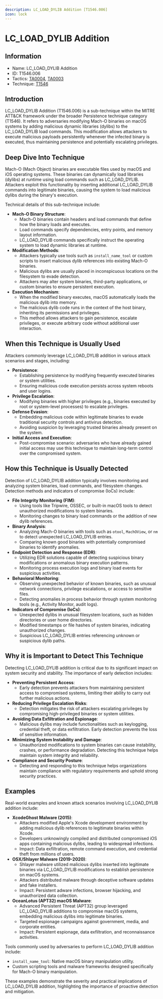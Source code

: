 ```yaml
---
description: LC_LOAD_DYLIB Addition [T1546.006]
icon: lock
---
```


# LC\_LOAD\_DYLIB Addition

## Information

* Name: LC\_LOAD\_DYLIB Addition
* ID: T1546.006
* Tactics: [TA0004](../../ta0004/), [TA0003](../)
* Technique: [T1546](./)

## Introduction

LC\_LOAD\_DYLIB Addition (T1546.006) is a sub-technique within the MITRE ATT\&CK framework under the broader Persistence technique category (T1546). It refers to adversaries modifying Mach-O binaries on macOS systems by adding malicious dynamic libraries (dylibs) to the LC\_LOAD\_DYLIB load commands. This modification allows attackers to execute malicious payloads persistently whenever the infected binary is executed, thus maintaining persistence and potentially escalating privileges.

## Deep Dive Into Technique

Mach-O (Mach Object) binaries are executable files used by macOS and iOS operating systems. These binaries can dynamically load libraries (dylibs) at runtime using load commands such as LC\_LOAD\_DYLIB. Attackers exploit this functionality by inserting additional LC\_LOAD\_DYLIB commands into legitimate binaries, causing the system to load malicious dylibs during the binary's execution.

Technical details of this sub-technique include:

* **Mach-O Binary Structure**:
  * Mach-O binaries contain headers and load commands that define how the binary loads and executes.
  * Load commands specify dependencies, entry points, and memory layout information.
  * LC\_LOAD\_DYLIB commands specifically instruct the operating system to load dynamic libraries at runtime.
* **Modification Methods**:
  * Attackers typically use tools such as `install_name_tool` or custom scripts to insert malicious dylib references into existing Mach-O binaries.
  * Malicious dylibs are usually placed in inconspicuous locations on the filesystem to evade detection.
  * Attackers may alter system binaries, third-party applications, or custom binaries to ensure persistent execution.
* **Execution Mechanism**:
  * When the modified binary executes, macOS automatically loads the malicious dylib into memory.
  * The malicious dylib code runs in the context of the host binary, inheriting its permissions and privileges.
  * This method allows attackers to gain persistence, escalate privileges, or execute arbitrary code without additional user interaction.

## When this Technique is Usually Used

Attackers commonly leverage LC\_LOAD\_DYLIB addition in various attack scenarios and stages, including:

* **Persistence**:
  * Establishing persistence by modifying frequently executed binaries or system utilities.
  * Ensuring malicious code execution persists across system reboots and user logins.
* **Privilege Escalation**:
  * Modifying binaries with higher privileges (e.g., binaries executed by root or system-level processes) to escalate privileges.
* **Defense Evasion**:
  * Embedding malicious code within legitimate binaries to evade traditional security controls and antivirus detection.
  * Avoiding suspicion by leveraging trusted binaries already present on the system.
* **Initial Access and Execution**:
  * Post-compromise scenario: adversaries who have already gained initial access may use this technique to maintain long-term control over the compromised system.

## How this Technique is Usually Detected

Detection of LC\_LOAD\_DYLIB addition typically involves monitoring and analyzing system binaries, load commands, and filesystem changes. Detection methods and indicators of compromise (IoCs) include:

* **File Integrity Monitoring (FIM)**:
  * Using tools like Tripwire, OSSEC, or built-in macOS tools to detect unauthorized modifications to system binaries.
  * Monitoring changes to binary load commands or the addition of new dylib references.
* **Binary Analysis**:
  * Analyzing Mach-O binaries with tools such as `otool`, `MachOView`, or `nm` to detect unexpected LC\_LOAD\_DYLIB entries.
  * Comparing known good binaries with potentially compromised binaries to identify anomalies.
* **Endpoint Detection and Response (EDR)**:
  * Utilizing EDR solutions capable of detecting suspicious binary modifications or anomalous binary execution patterns.
  * Monitoring process execution logs and binary load events for suspicious activities.
* **Behavioral Monitoring**:
  * Observing unexpected behavior of known binaries, such as unusual network connections, privilege escalations, or access to sensitive files.
  * Detecting anomalies in process behavior through system monitoring tools (e.g., Activity Monitor, audit logs).
* **Indicators of Compromise (IoCs)**:
  * Unexpected dylibs in unusual filesystem locations, such as hidden directories or user home directories.
  * Modified timestamps or file hashes of system binaries, indicating unauthorized changes.
  * Suspicious LC\_LOAD\_DYLIB entries referencing unknown or suspicious dylib paths.

## Why it is Important to Detect This Technique

Detecting LC\_LOAD\_DYLIB addition is critical due to its significant impact on system security and stability. The importance of early detection includes:

* **Preventing Persistent Access**:
  * Early detection prevents attackers from maintaining persistent access to compromised systems, limiting their ability to carry out further malicious actions.
* **Reducing Privilege Escalation Risks**:
  * Detection mitigates the risk of attackers escalating privileges by compromising high-privileged binaries or system utilities.
* **Avoiding Data Exfiltration and Espionage**:
  * Malicious dylibs may include functionalities such as keylogging, credential theft, or data exfiltration. Early detection prevents the loss of sensitive information.
* **Minimizing System Instability and Damage**:
  * Unauthorized modifications to system binaries can cause instability, crashes, or performance degradation. Detecting this technique helps maintain system integrity and reliability.
* **Compliance and Security Posture**:
  * Detecting and responding to this technique helps organizations maintain compliance with regulatory requirements and uphold strong security practices.

## Examples

Real-world examples and known attack scenarios involving LC\_LOAD\_DYLIB addition include:

* **XcodeGhost Malware (2015)**:
  * Attackers modified Apple's Xcode development environment by adding malicious dylib references to legitimate binaries within Xcode.
  * Developers unknowingly compiled and distributed compromised iOS apps containing malicious dylibs, leading to widespread infections.
  * Impact: Data exfiltration, remote command execution, and credential theft from millions of users.
* **OSX/Shlayer Malware (2019-2020)**:
  * Shlayer malware utilized malicious dylibs inserted into legitimate binaries via LC\_LOAD\_DYLIB modifications to establish persistence on macOS systems.
  * Attackers distributed malware through deceptive software updates and fake installers.
  * Impact: Persistent adware infections, browser hijacking, and unauthorized data collection.
* **OceanLotus (APT32) macOS Malware**:
  * Advanced Persistent Threat (APT32) group leveraged LC\_LOAD\_DYLIB additions to compromise macOS systems, embedding malicious dylibs into legitimate binaries.
  * Targeted espionage campaigns against government, media, and corporate entities.
  * Impact: Persistent espionage, data exfiltration, and reconnaissance activities.

Tools commonly used by adversaries to perform LC\_LOAD\_DYLIB addition include:

* `install_name_tool`: Native macOS binary manipulation utility.
* Custom scripting tools and malware frameworks designed specifically for Mach-O binary manipulation.

These examples demonstrate the severity and practical implications of LC\_LOAD\_DYLIB addition, highlighting the importance of proactive detection and mitigation.
